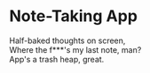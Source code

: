# Note-Taking App

Half-baked thoughts on screen,<br/>
Where the f\*\*\*'s my last note, man?<br/>
App's a trash heap, great.
